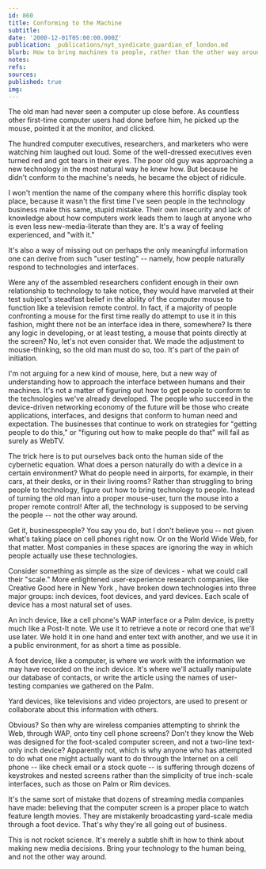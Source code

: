 ```yaml
---
id: 860
title: Conforming to the Machine
subtitle: 
date: '2000-12-01T05:00:00.000Z'
publication: _publications/nyt_syndicate_guardian_of_london.md
blurb: How to bring machines to people, rather than the other way around.
notes: 
refs: 
sources: 
published: true
img: 
---
```

The old man had never seen a computer up close before. As countless other first-time computer users had done before him, he picked up the mouse, pointed it at the monitor, and clicked.

The hundred computer executives, researchers, and marketers who were watching him laughed out loud. Some of the well-dressed executives even turned red and got tears in their eyes. The poor old guy was approaching a new technology in the most natural way he knew how. But because he didn't conform to the machine's needs, he became the object of ridicule.

I won't mention the name of the company where this horrific display took place, because it wasn't the first time I've seen people in the technology business make this same, stupid mistake. Their own insecurity and lack of knowledge about how computers work leads them to laugh at anyone who is even less new-media-literate than they are. It's a way of feeling experienced, and "with it."

It's also a way of missing out on perhaps the only meaningful information one can derive from such "user testing" -- namely, how people naturally respond to technologies and interfaces.

Were any of the assembled researchers confident enough in their own relationship to technology to take notice, they would have marveled at their test subject's steadfast belief in the ability of the computer mouse to function like a television remote control. In fact, if a majority of people confronting a mouse for the first time really do attempt to use it in this fashion, might there not be an interface idea in there, somewhere? Is there any logic in developing, or at least testing, a mouse that points directly at the screen? No, let's not even consider that. We made the adjustment to mouse-thinking, so the old man must do so, too. It's part of the pain of initiation.

I'm not arguing for a new kind of mouse, here, but a new way of understanding how to approach the interface between humans and their machines. It's not a matter of figuring out how to get people to conform to the technologies we've already developed. The people who succeed in the device-driven networking economy of the future will be those who create applications, interfaces, and designs that conform to human need and expectation. The businesses that continue to work on strategies for "getting people to do this," or "figuring out how to make people do that" will fail as surely as WebTV.

The trick here is to put ourselves back onto the human side of the cybernetic equation. What does a person naturally do with a device in a certain environment? What do people need in airports, for example, in their cars, at their desks, or in their living rooms? Rather than struggling to bring people to technology, figure out how to bring technology to people. Instead of turning the old man into a proper mouse-user, turn the mouse into a proper remote control! After all, the technology is supposed to be serving the people -- not the other way around.

Get it, businesspeople? You say you do, but I don't believe you -- not given what's taking place on cell phones right now. Or on the World Wide Web, for that matter. Most companies in these spaces are ignoring the way in which people actually use these technologies.

Consider something as simple as the size of devices - what we could call their "scale." More enlightened user-experience research companies, like Creative Good here in New York , have broken down technologies into three major groups: inch devices, foot devices, and yard devices. Each scale of device has a most natural set of uses.

An inch device, like a cell phone's WAP interface or a Palm device, is pretty much like a Post-It note. We use it to retrieve a note or record one that we'll use later. We hold it in one hand and enter text with another, and we use it in a public environment, for as short a time as possible.

A foot device, like a computer, is where we work with the information we may have recorded on the inch device. It's where we'll actually manipulate our database of contacts, or write the article using the names of user-testing companies we gathered on the Palm.

Yard devices, like televisions and video projectors, are used to present or collaborate about this information with others.

Obvious? So then why are wireless companies attempting to shrink the Web, through WAP, onto tiny cell phone screens? Don't they know the Web was designed for the foot-scaled computer screen, and not a two-line text-only inch device? Apparently not, which is why anyone who has attempted to do what one might actually want to do through the Internet on a cell phone -- like check email or a stock quote -- is suffering through dozens of keystrokes and nested screens rather than the simplicity of true inch-scale interfaces, such as those on Palm or Rim devices.

It's the same sort of mistake that dozens of streaming media companies have made: believing that the computer screen is a proper place to watch feature length movies. They are mistakenly broadcasting yard-scale media through a foot device. That's why they're all going out of business.

This is not rocket science. It's merely a subtle shift in how to think about making new media decisions. Bring your technology to the human being, and not the other way around.
